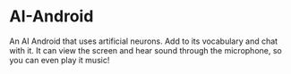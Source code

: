 # AI-Android
An AI Android that uses artificial neurons.  Add to its vocabulary and chat with it.  It can view the screen and hear sound through the microphone, so you can even play it music!
